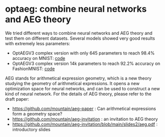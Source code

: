 # optaeg: combine neural networks and AEG theory

We tried different ways to combine neural networks and AEG theory and test them on different datasets.
Several models showed very good results with extremely less parameters:
- OptAEGV3 complex version with only 645 parameters to reach 98.4% accuracy on MNIST: [code](https://github.com/mountain/optaeg/blob/main/mnist_cmplx.py)
- OptAEGV3 complex version 14k parameters to reach 92.2% accuracy on FashionMNIST: [code](https://github.com/mountain/optaeg/blob/main/fashion_mnist_cmplx.py)

AEG stands for arithmetical expression geometry, which is a new theory studying the geometry of arithmetical expressions.
It opens a new optimization space for neural networks, and can be used to construct a new kind of neural network.
For the details of AEG theory, please refer to the draft paper:
* https://github.com/mountain/aeg-paper : Can arithmetical expressions form a geometry space?
* https://github.com/mountain/aeg-invitation : an invitation to AEG theory
* https://github.com/mountain/aeg-invitation/blob/main/slides2/aeg.pdf : introductory slides

